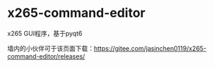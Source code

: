 # x265-command-editor
x265 GUI程序，基于pyqt6

墙内的小伙伴可于该页面下载：https://gitee.com/jasinchen0119/x265-command-editor/releases/
